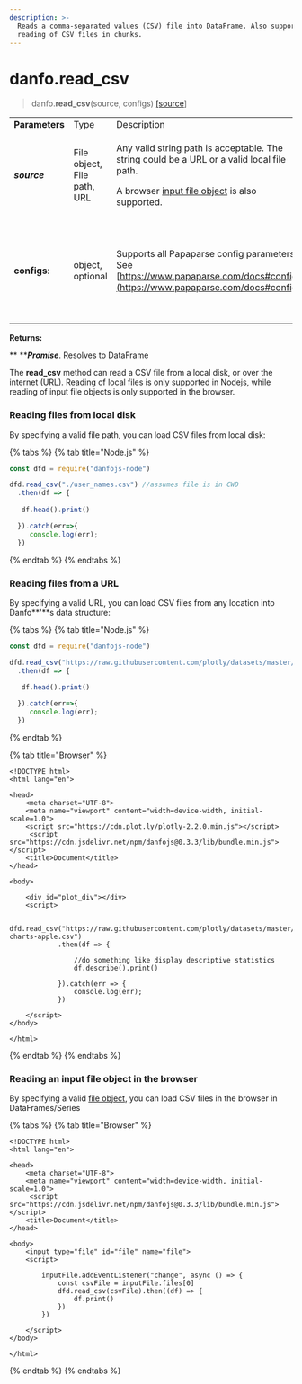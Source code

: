 ```yaml
---
description: >-
  Reads a comma-separated values (CSV) file into DataFrame. Also supports the
  reading of CSV files in chunks.
---
```


# danfo.read\_csv

> danfo.**read\_csv**(source, configs) [\[source](https://github.com/opensource9ja/danfojs/blob/master/danfojs/src/io/reader.js#L21)]

|                |                             |                                                                                                                                                                                                                            |                                                                                                                   |
| -------------- | --------------------------- | -------------------------------------------------------------------------------------------------------------------------------------------------------------------------------------------------------------------------- | ----------------------------------------------------------------------------------------------------------------- |
| **Parameters** | Type                        | Description                                                                                                                                                                                                                | Default                                                                                                           |
| _**source**_   | File object, File path, URL | <p>Any valid string path is acceptable. The string could be a URL or a valid local file path.</p><p>A browser <a href="https://developer.mozilla.org/en-US/docs/Web/API/File">input file object</a> is also supported.</p> |                                                                                                                   |
| **configs**:   | object, optional            | Supports all Papaparse config parameters. See [https://www.papaparse.com/docs#config](https://www.papaparse.com/docs#config).                                                                                              | <p><strong>{</strong></p><p><strong>dynamicTyping:</strong> true,</p><p><strong>header:</strong> true</p><p>}</p> |

**Returns:**

\*\* \*\*_**Promise**_. Resolves to DataFrame

The **read\_csv** method can read a CSV file from a local disk, or over the internet (URL). Reading of local files is only supported in Nodejs, while reading of input file objects is only supported in the browser.

### **Reading files from local disk**

By specifying a valid file path, you can load CSV files from local disk:

{% tabs %}
{% tab title="Node.js" %}
```javascript
const dfd = require("danfojs-node")

dfd.read_csv("./user_names.csv") //assumes file is in CWD
  .then(df => {
  
   df.head().print()

  }).catch(err=>{
     console.log(err);
  })
```
{% endtab %}
{% endtabs %}

### **Reading files from a URL**

By specifying a valid URL, you can load CSV files from any location into Danfo\*\*'\*\*s data structure:

{% tabs %}
{% tab title="Node.js" %}
```javascript
const dfd = require("danfojs-node")

dfd.read_csv("https://raw.githubusercontent.com/plotly/datasets/master/finance-charts-apple.csv") //assumes file is in CWD
  .then(df => {
  
   df.head().print()

  }).catch(err=>{
     console.log(err);
  })
```
{% endtab %}

{% tab title="Browser" %}
```markup
<!DOCTYPE html>
<html lang="en">

<head>
    <meta charset="UTF-8">
    <meta name="viewport" content="width=device-width, initial-scale=1.0">
    <script src="https://cdn.plot.ly/plotly-2.2.0.min.js"></script> 
     <script src="https://cdn.jsdelivr.net/npm/danfojs@0.3.3/lib/bundle.min.js"></script>
    <title>Document</title>
</head>

<body>

    <div id="plot_div"></div>
    <script>

         dfd.read_csv("https://raw.githubusercontent.com/plotly/datasets/master/finance-charts-apple.csv")
            .then(df => {

                //do something like display descriptive statistics
                df.describe().print()
                
            }).catch(err => {
                console.log(err);
            })
         
    </script>
</body>

</html>
```
{% endtab %}
{% endtabs %}

### **Reading an input file object in the browser**

By specifying a valid [file object](https://developer.mozilla.org/en-US/docs/Web/API/File), you can load CSV files in the browser in DataFrames/Series

{% tabs %}
{% tab title="Browser" %}
```markup
<!DOCTYPE html>
<html lang="en">

<head>
    <meta charset="UTF-8">
    <meta name="viewport" content="width=device-width, initial-scale=1.0">
     <script src="https://cdn.jsdelivr.net/npm/danfojs@0.3.3/lib/bundle.min.js"></script>
    <title>Document</title>
</head>

<body>
    <input type="file" id="file" name="file">
    <script>
            
        inputFile.addEventListener("change", async () => {
            const csvFile = inputFile.files[0]
            dfd.read_csv(csvFile).then((df) => {
                df.print()
            })
        })
         
    </script>
</body>

</html>
```
{% endtab %}
{% endtabs %}
